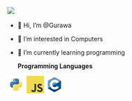![](https://github.com/halfrost/halfrost/blob/master/icons/header_1.png)
- 👋 Hi, I’m @Gurawa
- 👀 I’m interested in Computers
- 🌱 I’m currently learning programming

  **Programming Languages**

<img title="Python" alt="Python" width="40px" src="https://raw.githubusercontent.com/github/explore/master/topics/python/python.png" /> <img alt="JS" title="JavaScript" width="40px" src="https://raw.githubusercontent.com/github/explore/master/topics/javascript/javascript.png"> <img title="C" alt="C" width="40px" src="https://raw.githubusercontent.com/github/explore/master/topics/c/c.png">
